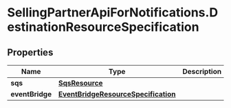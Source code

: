 # SellingPartnerApiForNotifications.DestinationResourceSpecification

## Properties

Name | Type | Description | Notes
------------ | ------------- | ------------- | -------------
**sqs** | [**SqsResource**](SqsResource.md) |  | [optional] 
**eventBridge** | [**EventBridgeResourceSpecification**](EventBridgeResourceSpecification.md) |  | [optional] 


